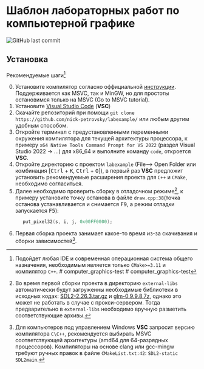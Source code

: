 # Шаблон лабораторных работ по компьютерной графике
![GitHub last commit](https://img.shields.io/github/last-commit/nick-petrovsky/labexample?color=yellow)

## Установка

Рекомендуемые шаги[^3]

0. Установите компилятор согласно оффициальной [инструкции](https://code.visualstudio.com/docs/languages/cpp). Поддерживается как MSVC, так и MinGW, но для простоты остановимся только на MSVC (Go to MSVC tutorial). 
1. Установите [Visual Studio Code](https://code.visualstudio.com/) (**VSC**)
2. Скачайте репозиторий при помощи ```git clone https://github.com/nick-petrovsky/labexample/``` или любым другим удобным способом.
3. Откройте терминал с предустановленными переменными окружения компилятора для текущей архитектуры процессора, к примеру `x64 Native Tools Command Prompt for VS 2022` (раздел Visual Studio 2022 -> ...) для x86_64 и выполните команду `code`, откроется **VSC**.
4. Откройте директорию с проектом ```labexample``` (File--> Open Folder или комбинация [<kbd>Ctrl</kbd> + <kbd>K</kbd>, <kbd>Ctrl</kbd> + <kbd>O</kbd>]), в первый раз **VSC** предложит установить рекомендуемые расширения проекта для ```С++``` и ```CMake```, необходимо согласиться.
5. Далее необходимо проверить сборку в отладочном режиме[^1], к примеру установите точку останова в файле ```draw.cpp:38```(точка останова устанавливается и снимается <kbd>F9</kbd>, а режим отладки запускается <kbd>F5</kbd>):
```c++
      put_pixel32(s, i, j, 0x00FF0000);
```
6. Первая сборка проекта занимает какое-то время из-за скачивания и сборки зависимостей[^2].

[^1]: Во время первой сборки проекта в директорию ```external-libs``` автоматически будут загруженны необходимые библиотеки в исходных кодах: [SDL2-2.26.3.tar.gz](http://www.libsdl.org/release/SDL2-2.26.3.tar.gz) и [glm-0.9.9.8.7z](https://github.com/g-truc/glm/releases/download/0.9.9.8/glm-0.9.9.8.7z), однако это может не работать в случае с прокси-сервером. Тогда предварительно в ```external-libs``` необходимо вручную разметить соответствующие архивы. 
[^2]: Для компьютеров под управлением Windows **VSC** запросит версию компилятора ```С\С++```, рекомендуется выбирать MSVC соответствующей архитектуры (amd64 для 64-разрядных процессоров). Компиляторы на основе clang или gcc-mingw требуют ручных правок в файле ```CMakeList.txt:42```: ```SDL2-static SDL2main```.
[^3]: Подойдет любая IDE и современная операционная система общего назначения, необходимым является только ```CMake>=3.11``` и компилятор ```С++```.
#   c o m p u t e r _ g r a p h i c s - t e s t  
 # computer_graphics-test
